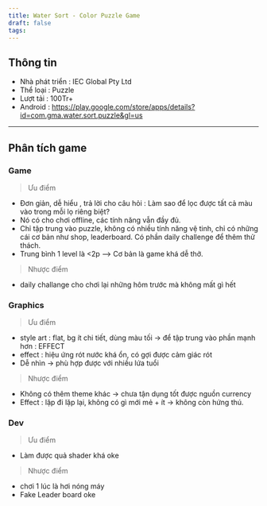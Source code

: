 ```yaml
---
title: Water Sort - Color Puzzle Game
draft: false
tags:
---
```

## Thông tin

* Nhà phát triển : IEC Global Pty Ltd
* Thể loại : Puzzle
* Lượt tải : 100Tr+
* Android : <https://play.google.com/store/apps/details?id=com.gma.water.sort.puzzle&gl=us>

***

## Phân tích game

### Game

> Ưu điểm

* Đơn giản, dễ hiểu , trả lời cho câu hỏi : Làm sao để lọc được tất cả màu vào trong mỗi lọ riêng biệt?
* Nó có cho chơi offline, các tính năng vẫn đầy đủ.
* Chỉ tập trung vào puzzle, không có nhiều tính năng vệ tinh, chỉ có những cái cơ bản như shop, leaderboard. Có phần daily challenge để thêm thử thách.
* Trung bình 1 level là <2p --> Cơ bản là game khá dễ thở.

> Nhược điểm

* daily challange cho chơi lại những hôm trước mà không mất gì hết

### Graphics

> Ưu điểm

* style art : flat, bg ít chi tiết, dùng màu tối -> để tập trung vào phần mạnh hơn : EFFECT
* effect : hiệu ứng rót nước khá ổn, có gợi được cảm giác rót
* Dễ nhìn -> phù hợp được với nhiều lứa tuổi

> Nhược điểm

* Không có thêm theme khác -> chưa tận dụng tốt được nguồn currency
* Effect : lặp đi lặp lại, không có gì mới mẻ + ít -> không còn hứng thú.

### Dev

> Ưu điểm

* Làm được quả shader khá oke

> Nhược điểm

* chơi 1 lúc là hơi nóng máy
* Fake Leader board oke
